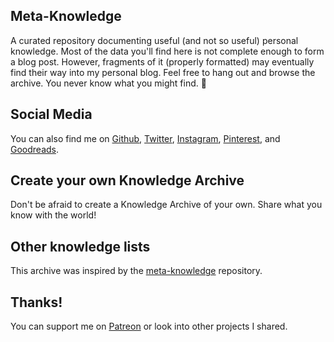 ## Meta-Knowledge

A curated repository documenting useful (and not so useful) personal knowledge. Most of the data you'll find here is not complete enough to form a blog post. However, fragments of it (properly formatted) may eventually find their way into my personal blog. Feel free to hang out and browse the archive. You never know what you might find. 🙂

## Social Media

You can also find me on [Github](https://github.com/phmullins), [Twitter](https://twitter.com/phmullins), [Instagram](https://www.instagram.com/pmullins/), [Pinterest](https://www.pinterest.com/geektonium/), and [Goodreads](https://www.goodreads.com/pmullins).

## Create your own Knowledge Archive

Don't be afraid to create a Knowledge Archive of your own. Share what you know with the world!

## Other knowledge lists

This archive was inspired by the [meta-knowledge](https://github.com/RichardLitt/meta-knowledge) repository.

## Thanks!

You can support me on [Patreon](https://www.patreon.com/pmullins) or look into other projects I shared.

